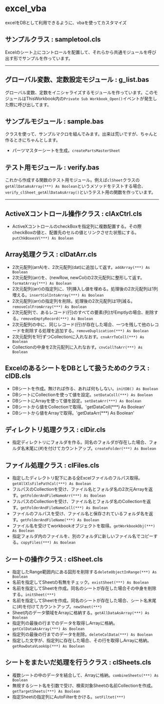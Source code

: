 excel_vba
=========
excelをDBとして利用できるように、vbaを使ってカスタマイズ


サンプルクラス : sampletool.cls
----------
Excelのシート上にコントロールを配置して、それらから共通モジュールを呼び出す形でサンプルを作っています。

***

グローバル変数、定数設定モジュール : g_list.bas
----------
グローバル変数、定数をイニシャライズするモジュールを作っています。このモジュールはThisWorkbook内の`Private Sub Workbook_Open()`イベントが発生した際に呼び出してます。

サンプルモジュール : sample.bas
----------
クラスを使って、サンプルマクロを組んでみます。出来は荒いですが、ちゃんと作るときにちゃんとします。  
  * パーツマスターシートを生成。`createPartsMasterSheet`

テスト用モジュール : verify.bas
----------
これから作成する関数のテスト用モジュール。例えば`clSheet`クラスの`getAllDataAsArray(***) As Boolean`というメソッドをテストする場合、`verify_clSheet_getAllDataAsArray()`というテスト用の関数を作っています。

***

ActiveXコントロール操作クラス : clAxCtrl.cls
----------
  * ActiveXコントロールのcheckBoxを指定列に複数配置する。その際checkBoxの値と、配置先のセルの値とリンクさせた状態にする。`putChkBoxesV(***) As Boolean`

Array処理クラス : clDatArr.cls
----------
  * 2次元配列(arrA)を、2次元配列(dat)に追加して返す。`addArray(***) As Boolean`
  * 2次元配列(arr)を、(newRow, newCol)の2次元配列に整形して返す。`formatArray(***) As Boolean`
  * 2次元配列(arr)の指定列に、1列挿入し値を埋める。処理後の2次元配列は1列増える。`insertColIntoArray(***) As Boolean`
  * 2次元配列(arr)の指定列を削除。処理後の2次元配列は1列減る。`removeColFromArray(***) As Boolean`
  * 2次元配列で、あるレコード(行)のすべての要素(列)がEmptlyの場合、削除する。`removeEmptyRecord(***) As Boolean`
  * 2次元配列の中に、同じレコード(行)が存在した場合、一つを残して他のレコードを削除する処理を追加する。`removeDuplication(***) As Boolean`
  * 2次元配列を1行ずつCollectionに入れなおす。`cnvArrToColl(***) As Boolean`
  * Collectionの中身を2次元配列に入れなおす。`cnvCollToArr(***) As Boolean`

ExcelのあるシートをDBとして扱うためのクラス : clDB.cls
----------
  * DBシートを作成。無ければ作る、あれば何もしない。`initDB() As Boolean`
  * DBシートにCollectionを使って値を設定。`setDataColl(***) As Boolean`
  * DBシートにArrayを使って値を設定。`setDataArr(***) As Boolean`
  * DBシートから値をCollectionで取得。'getDataColl(***) As Boolean'
  * DBシートから値をArrayで取得。'getDataArr(***) As Boolean'

ディレクトリ処理クラス : clDir.cls
----------
  * 指定ディレクトリにフォルダを作る。同名のフォルダが存在した場合、フォルダ名末尾に(#)を付けてカウントアップ。`createFolder(***) As Boolean`

ファイル処理クラス : clFiles.cls
----------
  * 指定したディレクトリ配下にある全Excelファイルのフルパス取得。`getAllXlsFilePathCol(***) As Boolean`
  * フルパスのCollectionを受け、ファイル名とフォルダ名の2次元Arrayを返す。`getFolderAndFileNameArr(***) As Boolean`
  * フルパスのCollectionを受け、ファイル名とフォルダ名のCollectionを返す。`getFolderAndFileNameColl(***) As Boolean`
  * ファイルのフルパスを受け、ファイル名と保存されているフォルダ名を返す。`getFolderAndFileName(***) As Boolean`
  * ファイル名を受けてworkbookオブジェクトを取得。`getWorkbookObj(***) As Boolean`
  * 指定フォルダ内のファイルを、別のフォルダに新しいファイル名でコピーする。`copyFiles(***) As Boolean`

シートの操作クラス : clSheet.cls
----------
  * 指定したRange範囲内にある図形を削除する`deleteObjectInRange(***) As Boolean`
  * 名前を指定してSheetの有無をチェック。`existSheet(***) As Boolean`
  * 名前を指定してSheetを作成。同名のシートが存在した場合その中身を削除する。`initSheet(***)`
  * 名前を指定してSheetを作成。同名のシートが存在した場合、シート名末尾に(#)を付けてカウントアップ。`newSheet(***)`
  * Sheet内のデータ領域をArrayに格納する。`getAllDataAsArray(***) As Boolean`
  * 指定列の最後の行までのデータを取得しArrayに格納。`getColDataAsArray(***) As Boolean`
  * 指定列の最後の行までのデータを削除。`deleteColData(***) As Boolean`
  * 指定した文字が、指定列に存在した場合、その行を取得しArrayに格納。`getRowDataVLookUp(***) As Boolean`

シートをまたいだ処理を行うクラス : clSheets.cls
----------
  * 複数シートの中のデータを結合して、Arrayに格納。`combineSheets(***) As Boolean`
  * 無視するシート名を引数で受け、検索対象Sheetの名前Collectionを作成。`getTargetSheets(***) As Boolean`
  * 指定Sheetの指定列にAutoFilterをかける。`setFiltet(***)`



